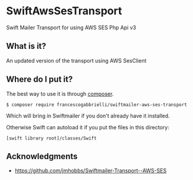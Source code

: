 # SwiftAwsSesTransport
Swift Mailer Transport for using AWS SES Php Api v3

## What is it?
An updated version of the transport using AWS SesClient

## Where do I put it?
The best way to use it is through [composer](https://getcomposer.org/).

    $ composer require francescogabbrielli/swiftmailer-aws-ses-transport

Which will bring in Swiftmailer if you don't already have it installed.

Otherwise Swift can autoload it if you put the files in this directory:

    [swift library root]/classes/Swift

## Acknowledgments
- https://github.com/jmhobbs/Swiftmailer-Transport--AWS-SES

